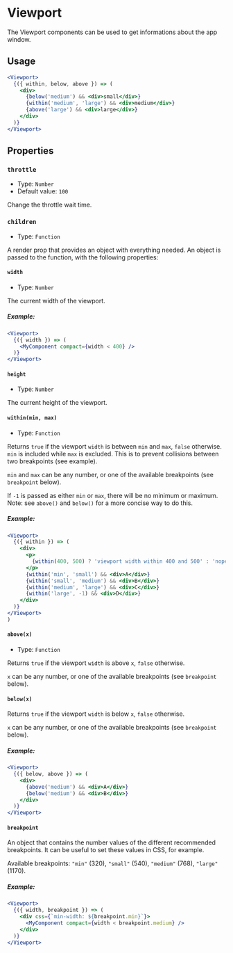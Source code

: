 # Viewport

The Viewport components can be used to get informations about the app window.

## Usage

```jsx
<Viewport>
  {({ within, below, above }) => (
    <div>
      {below('medium') && <div>small</div>}
      {within('medium', 'large') && <div>medium</div>}
      {above('large') && <div>large</div>}
    </div>
  )}
</Viewport>
```

## Properties

### `throttle`

- Type: `Number`
- Default value: `100`

Change the throttle wait time.

### `children`

- Type: `Function`

A render prop that provides an object with everything needed. An object is passed to the function, with the following properties:

#### `width`

- Type: `Number`

The current width of the viewport.

##### Example:

```jsx
<Viewport>
  {({ width }) => (
    <MyComponent compact={width < 400} />
  )}
</Viewport>
```

#### `height`

- Type: `Number`

The current height of the viewport.

#### `within(min, max)`

- Type: `Function`

Returns `true` if the viewport `width` is between `min` and `max`, `false` otherwise. `min` is included while `max` is excluded. This is to prevent collisions between two breakpoints (see example).

`min` and `max` can be any number, or one of the available breakpoints (see `breakpoint` below).

If `-1` is passed as either `min` or `max`, there will be no minimum or maximum. Note: see `above()` and `below()` for a more concise way to do this.

##### Example:

```jsx
<Viewport>
  {({ within }) => (
    <div>
      <p>
        {within(400, 500) ? 'viewport width within 400 and 500' : 'nope'}
      </p>
      {within('min', 'small') && <div>A</div>}
      {within('small', 'medium') && <div>B</div>}
      {within('medium', 'large') && <div>C</div>}
      {within('large', -1) && <div>D</div>}
    </div>
  )}
</Viewport>
)
```

#### `above(x)`

- Type: `Function`

Returns `true` if the viewport `width` is above `x`, `false` otherwise.

`x` can be any number, or one of the available breakpoints (see `breakpoint` below).

#### `below(x)`

Returns `true` if the viewport `width` is below `x`, `false` otherwise. 

`x` can be any number, or one of the available breakpoints (see `breakpoint` below).

##### Example:

```jsx
<Viewport>
  {({ below, above }) => (
    <div>
      {above('medium') && <div>A</div>}
      {below('medium') && <div>B</div>}
    </div>
  )}
</Viewport>
```


#### `breakpoint`

An object that contains the number values of the different recommended breakpoints. It can be useful to set these values in CSS, for example.

Available breakpoints: `"min"` (320), `"small"` (540), `"medium"` (768), `"large"` (1170).

##### Example:

```jsx
<Viewport>
  {({ width, breakpoint }) => (
    <div css={`min-width: ${breakpoint.min}`}>
      <MyComponent compact={width < breakpoint.medium} />
    </div>
  )}
</Viewport>
```

